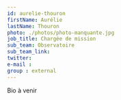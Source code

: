 ```yaml
---
id: aurelie-thouron
firstName: Aurélie
lastName: Thouron
photo: ./photos/photo-manquante.jpg
job_title: Chargée de mission
sub_team: Observatoire
sub_team_link:
twitter:
e-mail :
group : external
---
```


Bio à venir
